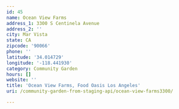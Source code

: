 ```yaml
---
id: 45
name: Ocean View Farms
address_1: 3300 S Centinela Avenue
address_2: ''
city: Mar Vista
state: CA
zipcode: '90066'
phone: ''
latitude: '34.014729'
longitude: '-118.441930'
category: Community Garden
hours: []
website: ''
title: 'Ocean View Farms, Food Oasis Los Angeles'
uri: /community-garden-from-staging-api/ocean-view-farms3300/

---
```

